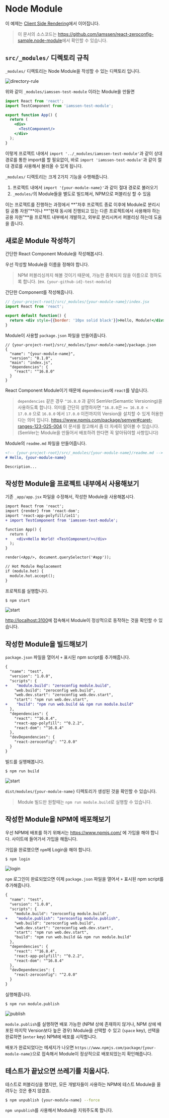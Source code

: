 # Node Module

이 예제는 [Client Side Rendering](../Client-Side-Rendering/ko.md)에서 이어집니다.

> 이 문서의 소스코드는 <https://github.com/iamssen/react-zeroconfig-sample.node-module>에서 확인할 수 있습니다.

## `src/_modules/` 디렉토리 규칙

`_modules/` 디렉토리는 Node Module을 작성할 수 있는 디렉토리 입니다.

![directory-rule](images/directory-rule.png)

위와 같이 `_modules/iamssen-test-module` 이라는 Module을 만들면

```jsx
import React from 'react';
import TestComponent from 'iamssen-test-module';

export function App() {
  return (
    <div>
      <TestComponent/>
    </div>
  );
}
```

이렇게 프로젝트 내에서 `import '../_modules/iamssen-test-module'`과 같이 상대 경로를 통한 import를 할 필요없이, 바로 `import 'iamssen-test-module'`과 같이 절대 경로를 사용해서 불러올 수 있게 됩니다.

`_modules/` 디렉토리는 크게 2가지 기능을 수행해줍니다.

1. 프로젝트 내에서 `import '{your-module-name}'`과 같이 절대 경로로 불러오기
2. `_modules/`의 Module들을 별도로 빌드해서, NPM으로 퍼블리싱 할 수 있음

이는 프로젝트를 진행하는 과정에서 **"차후 프로젝트 종료 이후에 Module로 분리시킬 공통 자원"**이나 **"현재 동시에 진행되고 있는 다른 프로젝트에서 사용해야 하는 공용 자원"**을 프로젝트 내부에서 개발하고, 외부로 분리시켜서 퍼블리싱 하는데 도움을 줍니다.

## 새로운 Module 작성하기

간단한 React Component Module을 작성해봅시다.

우선 작성할 Module을 이름을 정해야 합니다.

> NPM 퍼블리싱까지 해볼 것이기 때문에, 가능한 중복되지 않을 이름으로 정하도록 합니다. (ex. `{your-github-id}-test-module`)

간단한 Component를 작성해줍니다.

```jsx
// {your-project-root}/src/_modules/{your-module-name}/index.jsx
import React from 'react';

export default function() {
  return <div style={{border: '10px solid black'}}>Hello, Module!</div>;
}
```

Module이 사용할 `package.json` 파일을 만들어줍니다.

```json5
// {your-project-root}/src/_modules/{your-module-name}/package.json
{
  "name": "{your-module-name}",
  "version": "0.1.0",
  "main": "index.js",
  "dependencies": {
    "react": "^16.8.0"
  }
}
```

React Component Module이기 때문에 `dependencies`에 `react`를 넣습니다.

> `dependencies` 같은 경우 `^16.8.0` 과 같이 SemVer(Semantic Versioning)을 사용하도록 합니다. 의미를 간단히 설명하자면 `^16.8.0`은 `>= 16.8.0 < 17.0.0` 으로 `16.8.0` 에서 `17.0.0` 이전까지의 Version을 설치할 수 있게 허용한다는 의미 입니다. https://www.npmjs.com/package/semver#caret-ranges-123-025-004 이 문서를 참고해서 좀 더 자세히 알아볼 수 있습니다. (SemVer는 Module을 만들어서 배포하려 한다면 꼭 알아둬야할 사항입니다)

Module의 `readme.md` 파일을 만들어줍니다.

```md
<!-- {your-project-root}/src/_modules/{your-module-name}/readme.md -->
# Hello, {your-module-name}

Description...
```

## 작성한 Module을 프로젝트 내부에서 사용해보기

기존 `_app/app.jsx` 파일을 수정해서, 작성한 Module을 사용해봅시다.

```diff
import React from 'react';
import {render} from 'react-dom';
import 'react-app-polyfill/ie11';
+ import TestComponent from 'iamssen-test-module';

function App() {
  return (
+    <div>Hello World! <TestComponent/></div>
  );
}

render(<App/>, document.querySelector('#app'));

// Hot Module Replacement
if (module.hot) {
  module.hot.accept();
}
```

프로젝트를 실행합니다.

```sh
$ npm start
```

![start](images/start.gif)

<http://localhost:3100>에 접속해서 Module이 정상적으로 동작하는 것을 확인할 수 있습니다.

## 작성한 Module을 빌드해보기

`package.json` 파일을 열어서 `+` 표시된 npm script를 추가해줍니다.

```diff
{
  "name": "test",
  "version": "1.0.0",
  "scripts": {
+    "module.build": "zeroconfig module.build",
    "web.build": "zeroconfig web.build",
    "web.dev.start": "zeroconfig web.dev.start",
    "start": "npm run web.dev.start",
+    "build": "npm run web.build && npm run module.build"
  },
  "dependencies": {
    "react": "^16.8.4",
    "react-app-polyfill": "^0.2.2",
    "react-dom": "^16.8.4"
  },
  "devDependencies": {
    "react-zeroconfig": "^2.0.0"
  }
}
```

빌드를 실행해봅니다.

```sh
$ npm run build
```

![start](images/build.gif)

`dist/modules/{your-module-name}` 디렉토리가 생성된 것을 확인할 수 있습니다.

> Module 빌드만 원할때는 `npm run module.build`로 실행할 수 있습니다.

## 작성한 Module을 NPM에 배포해보기

우선 NPM에 배포를 하기 위해서는 https://www.npmjs.com/ 에 가입을 해야 합니다. 사이트에 들어가서 가입을 해둡니다.

가입을 완료했으면 `npm`에 Login을 해야 합니다.

```sh
$ npm login
```
![login](images/login.gif)

`npm` 로그인이 완료되었으면 이제 `package.json` 파일을 열어서 `+` 표시된 npm script를 추가해줍니다.

```diff
{
  "name": "test",
  "version": "1.0.0",
  "scripts": {
    "module.build": "zeroconfig module.build",
+    "module.publish": "zeroconfig module.publish",
    "web.build": "zeroconfig web.build",
    "web.dev.start": "zeroconfig web.dev.start",
    "start": "npm run web.dev.start",
    "build": "npm run web.build && npm run module.build"
  },
  "dependencies": {
    "react": "^16.8.4",
    "react-app-polyfill": "^0.2.2",
    "react-dom": "^16.8.4"
  },
  "devDependencies": {
    "react-zeroconfig": "^2.0.0"
  }
}
```

실행해줍니다.

```sh
$ npm run module.publish
```

![publish](images/publish.gif)

`module.publish`를 실행하면 배포 가능한 (NPM 상에 존재하지 않거나, NPM 상에 배포된 마지막 Version보다 높은 경우) Module을 선택할 수 있고 (`space` key), 선택을 완료하면 (`enter` key) NPM에 배포를 시작합니다.

배포가 완료되었다는 메세지가 나오면 `https://www.npmjs.com/package/{your-module-name}`으로 접속해서 Module이 정상적으로 배포되었는지 확인해줍니다.

## 테스트가 끝났으면 쓰레기를 치웁시다.

테스트로 퍼블리싱을 했지만, 모든 개발자들이 사용하는 NPM에 테스트 Module을 올려두는 것은 좋지 않겠죠.

```sh
$ npm unpublish {your-module-name} --force
```

`npm unpublish`를 사용해서 Module을 지워주도록 합니다.